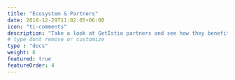 ```yaml
---
title: "Ecosystem & Partners"
date: 2018-12-29T11:02:05+06:00
icon: "ti-comments"
description: "Take a look at GetIstio partners and see how they benefit from it."
# type dont remove or customize
type : "docs"
weight: 6
featured: true
featureOrder: 4
---
```


